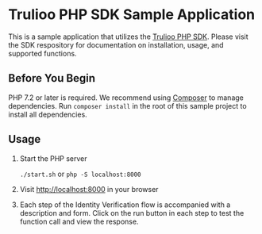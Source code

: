 # Trulioo PHP SDK Sample Application

This is a sample application that utilizes the [Trulioo PHP SDK](https://github.com/Trulioo/sdk-php). Please visit the
SDK respository for documentation on installation, usage, and supported functions.

## Before You Begin

PHP 7.2 or later is required. We recommend using [Composer](http://getcomposer.org/) to manage dependencies. Run
`composer install` in the root of this sample project to install all dependencies.

## Usage

1. Start the PHP server

    `./start.sh` or `php -S localhost:8000`

2. Visit [http://localhost:8000](http://localhost:8000) in your browser

3. Each step of the Identity Verification flow is accompanied with a description and form. Click on the run button in
   each step to test the function call and view the response.
